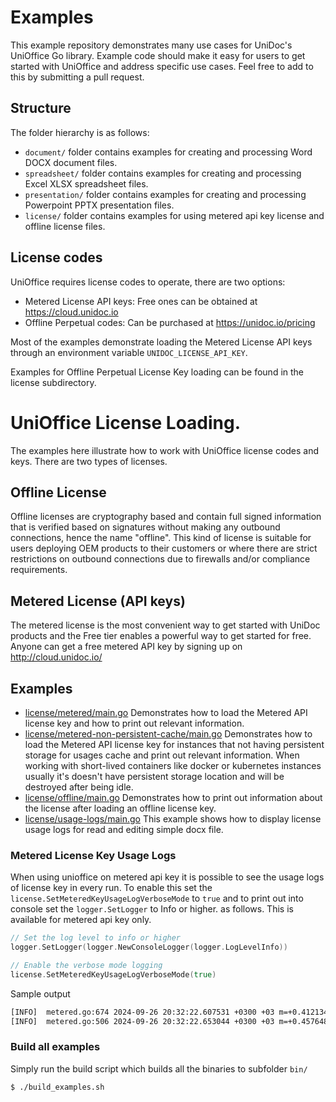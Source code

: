 # Examples

This example repository demonstrates many use cases for UniDoc's UniOffice Go library. Example code should make
it easy for users to get started with UniOffice and address specific use cases. Feel free to add to this by submitting
a pull request.

## Structure
The folder hierarchy is as follows:

- `document/` folder contains examples for creating and processing Word DOCX document files.
- `spreadsheet/` folder contains examples for creating and processing Excel XLSX spreadsheet files.
- `presentation/` folder contains examples for creating and processing Powerpoint PPTX presentation files.
- `license/` folder contains examples for using metered api key license and offline license files.

## License codes
UniOffice requires license codes to operate, there are two options:
- Metered License API keys: Free ones can be obtained at https://cloud.unidoc.io
- Offline Perpetual codes: Can be purchased at https://unidoc.io/pricing

Most of the examples demonstrate loading the Metered License API keys through an environment
variable `UNIDOC_LICENSE_API_KEY`.

Examples for Offline Perpetual License Key loading can be found in the license subdirectory.

# UniOffice License Loading.

The examples here illustrate how to work with UniOffice license codes and keys.
There are two types of licenses.

## Offline License
Offline licenses are cryptography based and contain full signed information that is verified based on signatures without making any outbound connections,
hence the name "offline". This kind of license is suitable for users deploying OEM products to their customers or where there are strict restrictions
on outbound connections due to firewalls and/or compliance requirements.

## Metered License (API keys)
The metered license is the most convenient way to get started with UniDoc products and the Free tier enables a powerful way to get started for free.
Anyone can get a free metered API key by signing up on http://cloud.unidoc.io/

## Examples

- [license/metered/main.go](license/metered/main.go) Demonstrates how to load the Metered API license key and how to print out relevant information.
- [license/metered-non-persistent-cache/main.go](license/metered-non-persistent-cache/main.go) Demonstrates how to load the Metered API license key for instances that not having persistent storage for usages cache and print out relevant information. When working with short-lived containers like docker or kubernetes instances usually it's doesn't have persistent storage location and will be destroyed after being idle.
- [license/offline/main.go](license/offline/main.go) Demonstrates how to print out information about the license after loading an offline license key.
- [license/usage-logs/main.go](license/usage-logs/main.go) This example shows how to display license usage logs for read and editing simple docx file.

### Metered License Key Usage Logs
When using unioffice on metered api key it is possible to see the usage logs of license key in every run. To enable this set the `license.SetMeteredKeyUsageLogVerboseMode` to `true` and to print out into console set the `logger.SetLogger` to Info or higher. as follows. This is available for metered api key only.

```go
// Set the log level to info or higher
logger.SetLogger(logger.NewConsoleLogger(logger.LogLevelInfo))

// Enable the verbose mode logging
license.SetMeteredKeyUsageLogVerboseMode(true)
```
Sample output
```bash
[INFO]  metered.go:674 2024-09-26 20:32:22.607531 +0300 +03 m=+0.412134293 | File grocery_list.docx | Ref: dr17f8db | document.Read | 1 credit(s) used
[INFO]  metered.go:506 2024-09-26 20:32:22.653044 +0300 +03 m=+0.457648876 Ref: dr17f8db | document:d.Save | No credit used
```

### Build all examples

Simply run the build script which builds all the binaries to subfolder `bin/`

```bash
$ ./build_examples.sh
```
